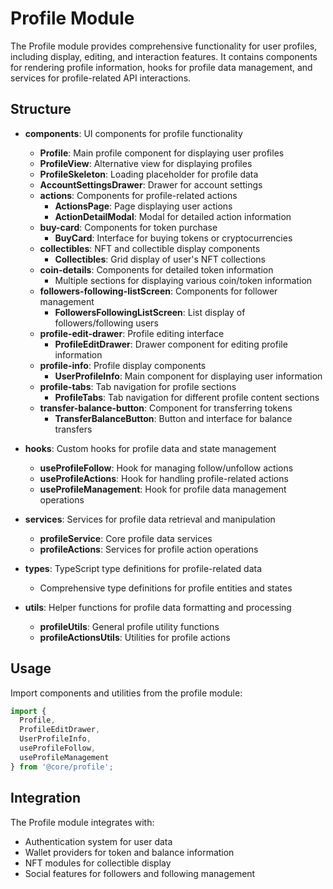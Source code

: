 # Profile Module

The Profile module provides comprehensive functionality for user profiles, including display, editing, and interaction features. It contains components for rendering profile information, hooks for profile data management, and services for profile-related API interactions.

## Structure

- **components**: UI components for profile functionality

  - **Profile**: Main profile component for displaying user profiles
  - **ProfileView**: Alternative view for displaying profiles
  - **ProfileSkeleton**: Loading placeholder for profile data
  - **AccountSettingsDrawer**: Drawer for account settings
  - **actions**: Components for profile-related actions
    - **ActionsPage**: Page displaying user actions
    - **ActionDetailModal**: Modal for detailed action information
  - **buy-card**: Components for token purchase
    - **BuyCard**: Interface for buying tokens or cryptocurrencies
  - **collectibles**: NFT and collectible display components
    - **Collectibles**: Grid display of user's NFT collections
  - **coin-details**: Components for detailed token information
    - Multiple sections for displaying various coin/token information
  - **followers-following-listScreen**: Components for follower management
    - **FollowersFollowingListScreen**: List display of followers/following users
  - **profile-edit-drawer**: Profile editing interface
    - **ProfileEditDrawer**: Drawer component for editing profile information
  - **profile-info**: Profile display components
    - **UserProfileInfo**: Main component for displaying user information
  - **profile-tabs**: Tab navigation for profile sections
    - **ProfileTabs**: Tab navigation for different profile content sections
  - **transfer-balance-button**: Component for transferring tokens
    - **TransferBalanceButton**: Button and interface for balance transfers

- **hooks**: Custom hooks for profile data and state management
  - **useProfileFollow**: Hook for managing follow/unfollow actions
  - **useProfileActions**: Hook for handling profile-related actions
  - **useProfileManagement**: Hook for profile data management operations

- **services**: Services for profile data retrieval and manipulation
  - **profileService**: Core profile data services
  - **profileActions**: Services for profile action operations

- **types**: TypeScript type definitions for profile-related data
  - Comprehensive type definitions for profile entities and states

- **utils**: Helper functions for profile data formatting and processing
  - **profileUtils**: General profile utility functions
  - **profileActionsUtils**: Utilities for profile actions

## Usage

Import components and utilities from the profile module:

```typescript
import { 
  Profile, 
  ProfileEditDrawer, 
  UserProfileInfo, 
  useProfileFollow,
  useProfileManagement
} from '@core/profile';
```

## Integration

The Profile module integrates with:

- Authentication system for user data
- Wallet providers for token and balance information
- NFT modules for collectible display
- Social features for followers and following management
